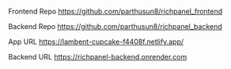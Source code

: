 Frontend Repo
https://github.com/parthusun8/richpanel_frontend

Backend Repo
https://github.com/parthusun8/richpanel_backend

App URL
https://lambent-cupcake-f4408f.netlify.app/

Backend URL
https://richpanel-backend.onrender.com
